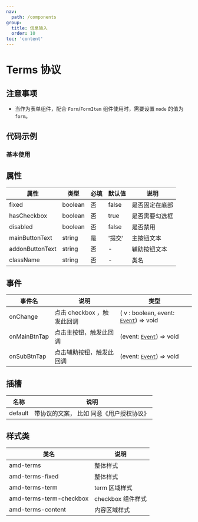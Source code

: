```yaml
---
nav:
  path: /components
group:
  title: 信息输入
  order: 10
toc: 'content'
---
```


# Terms 协议

## 注意事项
- 当作为表单组件，配合 `Form`/`FormItem` 组件使用时，需要设置 `mode` 的值为 `form`。

## 代码示例
### 基本使用
<code src='../../demo/pages/Terms'></code>



## 属性

| 属性 | 类型 | 必填 | 默认值 | 说明 |
| -----|-----|-----|-----|----- |
| fixed | boolean | 否 | false | 是否固定在底部 |
| hasCheckbox | boolean | 否 | true | 是否需要勾选框 |
| disabled | boolean | 否 | false | 是否禁用 |
| mainButtonText | string | 是 | '提交' | 主按钮文本 |
| addonButtonText | string | 否 |  - | 辅助按钮文本 |
| className | string | 否 | - | 类名 |


## 事件
| 事件名 | 说明 | 类型 |
| -----|-----|-----|
| onChange | 点击 checkbox ，触发此回调 | ( v : boolean, event:  [`Event`](https://opendocs.alipay.com/mini/framework/event-object)) => void  |
| onMainBtnTap | 点击主按钮，触发此回调 | (event:  [`Event`](https://opendocs.alipay.com/mini/framework/event-object)) => void  |
| onSubBtnTap | 点击辅助按钮，触发此回调 | (event:  [`Event`](https://opendocs.alipay.com/mini/framework/event-object)) => void  |

## 插槽
| 名称 | 说明 |
| -----|-----|
| default | 带协议的文案， 比如 同意<a>《用户授权协议》</a> |

## 样式类
| 类名 | 说明 |
| -----|-----|
| amd-terms | 整体样式 |
| amd-terms-fixed | 整体样式 |
| amd-terms-term | term 区域样式 |
| amd-terms-term-checkbox | checkbox 组件样式 |
| amd-terms-content | 内容区域样式 |
